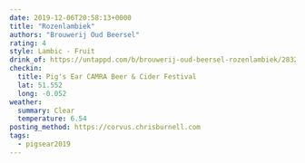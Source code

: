 ```yaml
---
date: 2019-12-06T20:58:13+0000
title: "Rozenlambiek"
authors: "Brouwerij Oud Beersel"
rating: 4
style: Lambic - Fruit
drink_of: https://untappd.com/b/brouwerij-oud-beersel-rozenlambiek/2832722
checkin:
  title: Pig's Ear CAMRA Beer & Cider Festival
  lat: 51.552
  long: -0.052
weather:
  summary: Clear
  temperature: 6.54
posting_method: https://corvus.chrisburnell.com
tags:
  - pigsear2019
---
```

